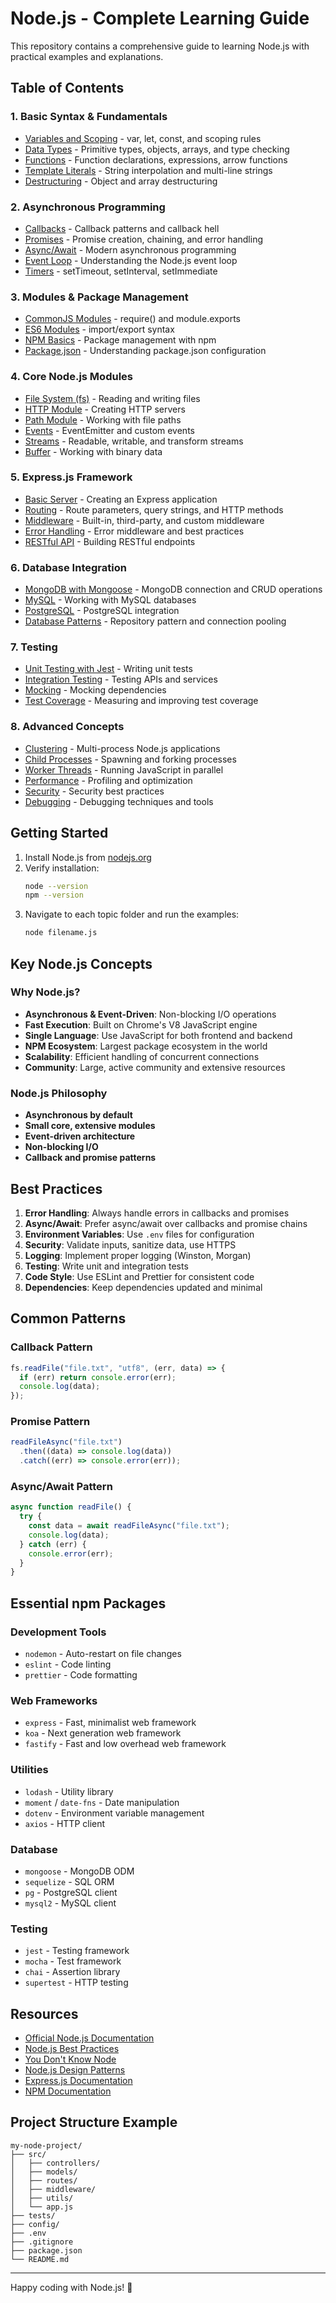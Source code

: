 # Node.js - Complete Learning Guide

This repository contains a comprehensive guide to learning Node.js with practical examples and explanations.

## Table of Contents

### 1. Basic Syntax & Fundamentals

- [Variables and Scoping](01-basic-syntax/variables.js) - var, let, const, and scoping rules
- [Data Types](01-basic-syntax/data-types.js) - Primitive types, objects, arrays, and type checking
- [Functions](01-basic-syntax/functions.js) - Function declarations, expressions, arrow functions
- [Template Literals](01-basic-syntax/template-literals.js) - String interpolation and multi-line strings
- [Destructuring](01-basic-syntax/destructuring.js) - Object and array destructuring

### 2. Asynchronous Programming

- [Callbacks](02-async-programming/callbacks.js) - Callback patterns and callback hell
- [Promises](02-async-programming/promises.js) - Promise creation, chaining, and error handling
- [Async/Await](02-async-programming/async-await.js) - Modern asynchronous programming
- [Event Loop](02-async-programming/event-loop.js) - Understanding the Node.js event loop
- [Timers](02-async-programming/timers.js) - setTimeout, setInterval, setImmediate

### 3. Modules & Package Management

- [CommonJS Modules](03-modules/commonjs.js) - require() and module.exports
- [ES6 Modules](03-modules/es6-modules.mjs) - import/export syntax
- [NPM Basics](03-modules/npm-guide.md) - Package management with npm
- [Package.json](03-modules/package-guide.md) - Understanding package.json configuration

### 4. Core Node.js Modules

- [File System (fs)](04-core-modules/file-system.js) - Reading and writing files
- [HTTP Module](04-core-modules/http-server.js) - Creating HTTP servers
- [Path Module](04-core-modules/path.js) - Working with file paths
- [Events](04-core-modules/events.js) - EventEmitter and custom events
- [Streams](04-core-modules/streams.js) - Readable, writable, and transform streams
- [Buffer](04-core-modules/buffer.js) - Working with binary data

### 5. Express.js Framework

- [Basic Server](05-express/basic-server.js) - Creating an Express application
- [Routing](05-express/routing.js) - Route parameters, query strings, and HTTP methods
- [Middleware](05-express/middleware.js) - Built-in, third-party, and custom middleware
- [Error Handling](05-express/error-handling.js) - Error middleware and best practices
- [RESTful API](05-express/rest-api.js) - Building RESTful endpoints

### 6. Database Integration

- [MongoDB with Mongoose](06-database/mongodb.js) - MongoDB connection and CRUD operations
- [MySQL](06-database/mysql.js) - Working with MySQL databases
- [PostgreSQL](06-database/postgresql.js) - PostgreSQL integration
- [Database Patterns](06-database/patterns.js) - Repository pattern and connection pooling

### 7. Testing

- [Unit Testing with Jest](07-testing/jest-testing.js) - Writing unit tests
- [Integration Testing](07-testing/integration-testing.js) - Testing APIs and services
- [Mocking](07-testing/mocking.js) - Mocking dependencies
- [Test Coverage](07-testing/coverage.md) - Measuring and improving test coverage

### 8. Advanced Concepts

- [Clustering](08-advanced/clustering.js) - Multi-process Node.js applications
- [Child Processes](08-advanced/child-processes.js) - Spawning and forking processes
- [Worker Threads](08-advanced/worker-threads.js) - Running JavaScript in parallel
- [Performance](08-advanced/performance.js) - Profiling and optimization
- [Security](08-advanced/security.js) - Security best practices
- [Debugging](08-advanced/debugging.js) - Debugging techniques and tools

## Getting Started

1. Install Node.js from [nodejs.org](https://nodejs.org/)
2. Verify installation:
   ```bash
   node --version
   npm --version
   ```
3. Navigate to each topic folder and run the examples:
   ```bash
   node filename.js
   ```

## Key Node.js Concepts

### Why Node.js?

- **Asynchronous & Event-Driven**: Non-blocking I/O operations
- **Fast Execution**: Built on Chrome's V8 JavaScript engine
- **Single Language**: Use JavaScript for both frontend and backend
- **NPM Ecosystem**: Largest package ecosystem in the world
- **Scalability**: Efficient handling of concurrent connections
- **Community**: Large, active community and extensive resources

### Node.js Philosophy

- **Asynchronous by default**
- **Small core, extensive modules**
- **Event-driven architecture**
- **Non-blocking I/O**
- **Callback and promise patterns**

## Best Practices

1. **Error Handling**: Always handle errors in callbacks and promises
2. **Async/Await**: Prefer async/await over callbacks and promise chains
3. **Environment Variables**: Use `.env` files for configuration
4. **Security**: Validate inputs, sanitize data, use HTTPS
5. **Logging**: Implement proper logging (Winston, Morgan)
6. **Testing**: Write unit and integration tests
7. **Code Style**: Use ESLint and Prettier for consistent code
8. **Dependencies**: Keep dependencies updated and minimal

## Common Patterns

### Callback Pattern

```javascript
fs.readFile("file.txt", "utf8", (err, data) => {
  if (err) return console.error(err);
  console.log(data);
});
```

### Promise Pattern

```javascript
readFileAsync("file.txt")
  .then((data) => console.log(data))
  .catch((err) => console.error(err));
```

### Async/Await Pattern

```javascript
async function readFile() {
  try {
    const data = await readFileAsync("file.txt");
    console.log(data);
  } catch (err) {
    console.error(err);
  }
}
```

## Essential npm Packages

### Development Tools

- `nodemon` - Auto-restart on file changes
- `eslint` - Code linting
- `prettier` - Code formatting

### Web Frameworks

- `express` - Fast, minimalist web framework
- `koa` - Next generation web framework
- `fastify` - Fast and low overhead web framework

### Utilities

- `lodash` - Utility library
- `moment` / `date-fns` - Date manipulation
- `dotenv` - Environment variable management
- `axios` - HTTP client

### Database

- `mongoose` - MongoDB ODM
- `sequelize` - SQL ORM
- `pg` - PostgreSQL client
- `mysql2` - MySQL client

### Testing

- `jest` - Testing framework
- `mocha` - Test framework
- `chai` - Assertion library
- `supertest` - HTTP testing

## Resources

- [Official Node.js Documentation](https://nodejs.org/docs/)
- [Node.js Best Practices](https://github.com/goldbergyoni/nodebestpractices)
- [You Don't Know Node](https://github.com/azat-co/you-dont-know-node)
- [Node.js Design Patterns](https://www.nodejsdesignpatterns.com/)
- [Express.js Documentation](https://expressjs.com/)
- [NPM Documentation](https://docs.npmjs.com/)

## Project Structure Example

```
my-node-project/
├── src/
│   ├── controllers/
│   ├── models/
│   ├── routes/
│   ├── middleware/
│   ├── utils/
│   └── app.js
├── tests/
├── config/
├── .env
├── .gitignore
├── package.json
└── README.md
```

---

Happy coding with Node.js! 🚀

